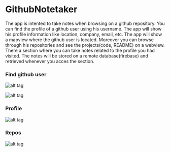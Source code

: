 # GithubNotetaker

The app is intented to take notes when browsing on a github repository. 
You can find the profile of a github user using his username. The app will show his profile information like location, 
company, email, etc. The app will show a mapview where the github user is located. Moreover you can browse through his repositories and see the projects(code, README) on a webview. There a section where 
you can take notes related to the profile you had visited. The notes will be stored on a remote database(firebase) 
and retrieved whenever you acces the section. 


### Find github user

![alt tag](https://i.imgur.com/wrUNF1I.png)

![alt tag](https://i.imgur.com/lRKTZVx.png)

### Profile

![alt tag](https://i.imgur.com/zk0M748.png)

### Repos

![alt tag](https://i.imgur.com/YTUKrJ4.png)
